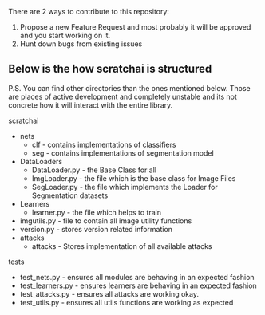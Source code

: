 There are 2 ways to contribute to this repository:
1. Propose a new Feature Request and most probably it will be approved and you start working on it.
2. Hunt down bugs from existing issues

## Below is the how scratchai is structured

P.S. You can find other directories than the ones mentioned below.
Those are places of active development and completely unstable and 
its not concrete how it will interact with the entire library.

scratchai
  - nets
    - clf - contains implementations of classifiers
    - seg - contains implementations of segmentation model
  - DataLoaders
    - DataLoader.py - the Base Class for all 
    - ImgLoader.py - the file which is the base class for Image Files
    - SegLoader.py - the file which implements the Loader for Segmentation datasets
  - Learners
    - learner.py - the file which helps to train
  - imgutils.py - file to contain all image utility functions
  - version.py - stores version related information
  - attacks
    - attacks - Stores implementation of all available attacks
  
tests
   - test_nets.py     - ensures all modules are behaving in an expected fashion
   - test_learners.py - ensures learners are behaving in an expected fashion
   - test_attacks.py  - ensures all attacks are working okay.
   - test_utils.py    - ensures all utils functions are working as expected
   
   
